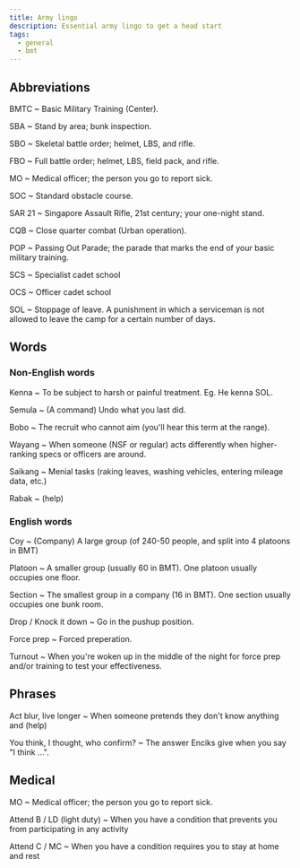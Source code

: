 ```yaml
---
title: Army lingo
description: Essential army lingo to get a head start
tags:
  - general
  - bmt
---
```


## Abbreviations
BMTC
  ~ Basic Military Training (Center).

SBA
  ~ Stand by area; bunk inspection.

SBO
  ~ Skeletal battle order; helmet, LBS, and rifle.

FBO
  ~ Full battle order; helmet, LBS, field pack, and rifle.

MO
  ~ Medical officer; the person you go to report sick.

SOC
  ~ Standard obstacle course.

SAR 21
  ~ Singapore Assault Rifle, 21st century; your one-night stand.

CQB
  ~ Close quarter combat (Urban operation).

POP
  ~ Passing Out Parade; the parade that marks the end of your basic military training.

SCS
  ~ Specialist cadet school

OCS
  ~ Officer cadet school

SOL
  ~ Stoppage of leave. A punishment in which a serviceman is not allowed to leave the camp for a certain number of days.

## Words

### Non-English words

Kenna
  ~ To be subject to harsh or painful treatment. Eg. He kenna SOL.

Semula
  ~ (A command) Undo what you last did.

Bobo
  ~ The recruit who cannot aim (you'll hear this term at the range).

Wayang
  ~ When someone (NSF or regular) acts differently when higher-ranking specs or officers are around.
  
Saikang
  ~ Menial tasks (raking leaves, washing vehicles, entering mileage data, etc.)
  
Rabak
  ~ (help)
  
### English words

Coy
  ~ (Company) A large group (of 240-50 people, and split into 4 platoons in BMT)

Platoon
  ~ A smaller group (usually 60 in BMT). One platoon usually occupies one floor.

Section
  ~ The smallest group in a company (16 in BMT). One section usually occupies one bunk room.

Drop / Knock it down
  ~ Go in the pushup position.

Force prep
  ~ Forced preperation.

Turnout
  ~ When you're woken up in the middle of the night for force prep and/or training to test your effectiveness.

## Phrases

Act blur, live longer
  ~ When someone pretends they don't know anything and (help)
  
You think, I thought, who confirm?
  ~ The answer Enciks give when you say "I think ...".


## Medical

MO
  ~ Medical officer; the person you go to report sick.

Attend B / LD (light duty)
  ~ When you have a condition that prevents you from participating in any activity

Attend C / MC
  ~ When you have a condition requires you to stay at home and rest
